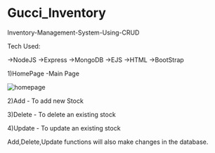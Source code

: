 # Gucci_Inventory

Inventory-Management-System-Using-CRUD

Tech Used:

->NodeJS
->Express
->MongoDB
->EJS
->HTML
->BootStrap

1)HomePage -Main Page 

![homepage](https://user-images.githubusercontent.com/52926272/116204882-d0635c80-a75a-11eb-95b0-201a411ce665.PNG)

2)Add - To add new Stock


3)Delete - To delete an existing stock


4)Update - To update an existing stock




Add,Delete,Update functions will also make changes in the database.

